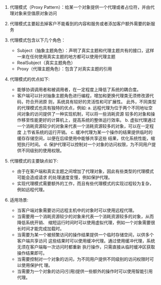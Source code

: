 1. 代理模式（Proxy Pattern）：给某一个对象提供一个代理或者占位符，并由代理对象来空值原对象访问

2. 代理模式主要起去掉客户不能看到的内容和服务或者添加客户额外需要的新服务

3. 代理模式包含以下几个角色：
    * Subject（抽象主题角色）：声明了真实主题和代理主题共有的接口，这样一来在任何使用真实主题的地方都可以使用代理主题
    * RealSubject（真实主题角色）
    * Proxy（代理主题角色）：包含了对真实主题的引用

4. 代理模式的优点如下:
    * 能够协调调用者和被调用者，在一定程度上降低了系统的耦合度。
    * 客户端可以针对抽象主题角色进行编程，增加和更换代理类无须修改源代码，符合开闭原 则，系统具有较好的灵活性和可扩展性。
此外，不同类型的代理模式也具有独特的优点，例如:
        a. 远程代理为位于两个不同地址空间对象的访问提供了一种实现机制，可以将一些消耗资源 较多的对象和操作移至性能更好的计算机上，提高系统的整体运行效率。
        b. 虚拟代理通过一个消耗资源较少的对象来代表一个消耗资源较多的对象，可以在一定程度 上节省系统的运行开销。
        c. 缓冲代理为某一个操作的结果提供临时的缓存存储空间，以便在后续使用中能够共享这些 结果，优化系统性能，缩短执行时间。
        d. 保护代理可以控制对一个对象的访问权限，为不同用户提供不同级别的使用权限。

5. 代理模式的主要缺点如下:
    * 由于在客户端和真实主题之间增加了代理对象，因此有些类型的代理模式可能会造成请求 的处理速度变慢，例如保护代理。
    * 实现代理模式需要额外的工作，而且有些代理模式的实现过程较为复杂，例如远程代理。
    
6. 适用场景:
    * 当客户端对象需要访问远程主机中的对象时可以使用远程代理。
    * 当需要用一个消耗资源较少的对象来代表一个消耗资源较多的对象，从而降低系统开销、 缩短运行时间时可以使用虚拟代理，例如一个对象需要很长时间才能完成加载时。
    * 当需要为某一个被频繁访问的操作结果提供一个临时存储空间，以供多个客户端共享访问 这些结果时可以使用缓冲代理。通过使用缓冲代理，系统无须在客户端每一次访问时都重新 执行操作，只需直接从临时缓冲区获取操作结果即可。
    * 当需要控制对一个对象的访问，为不同用户提供不同级别的访问权限时可以使用保护代 理。
    * 当需要为一个对象的访问(引用)提供一些额外的操作时可以使用智能引用代理。
